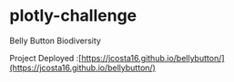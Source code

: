 # plotly-challenge
Belly Button Biodiversity

Project Deployed :[https://jcosta16.github.io/bellybutton/](https://jcosta16.github.io/bellybutton/)
